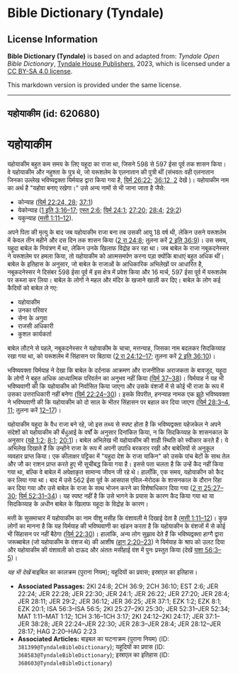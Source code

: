 # Bible Dictionary (Tyndale)

## License Information

**Bible Dictionary (Tyndale)** is based on and adapted from: _Tyndale Open Bible Dictionary_, [Tyndale House Publishers](https://tyndaleopenresources.com/), 2023, which is licensed under a [CC BY-SA 4.0 license](https://creativecommons.org/licenses/by-sa/4.0/legalcode.en).

This markdown version is provided under the same license.



--------------------------------

## यहोयाकीम (id: 620680)

यहोयाकीम
========

यहोयाकीम बहुत कम समय के लिए यहूदा का राजा था, जिसने 598 से 597 ईसा पूर्व तक शासन किया। वे यहोयाकीम और नहुश्ता के पुत्र थे, जो यरूशलेम के एलनातान की पुत्री थीं (संभवतः वही एलनातान जिनका उल्लेख भविष्यद्वक्ता यिर्मयाह द्वारा किया गया है, [यिर्म 26:22](https://ref.ly/Jer26:22); [36:12, 2](https://ref.ly/Jer36:12) देखें )। यहोयाकीम नाम का अर्थ है "यहोवा बनाए रखेगा।" उसे अन्य नामों से भी जाना जाता है जैसे:

* कोन्याह ([यिर्म 22:24, 28](https://ref.ly/Jer22:24); [37:1](https://ref.ly/Jer37:1))
* येकोन्याह ([1 इति 3:16–17](https://ref.ly/1Chr3:16-1Chr3:17); [एस्त 2:6](https://ref.ly/Esth2:6); [यिर्म 24:1](https://ref.ly/Jer24:1); [27:20](https://ref.ly/Jer27:20); [28:4](https://ref.ly/Jer28:4); [29:2](https://ref.ly/Jer29:2))
* यकुन्याह ([मत्ती 1:11–12](https://ref.ly/Matt1:11-Matt1:12)).

अपने पिता की मृत्यु के बाद जब यहोयाकीम राजा बना तब उसकी आयु 18 वर्ष थी, लेकिन उसने यरूशलेम में केवल तीन महीने और दस दिन तक शासन किया ([2 रा 24:8](https://ref.ly/2Kgs24:8); तुलना करें [2 इति 36:9](https://ref.ly/2Chr36:9))। उस समय, यहूदा बाबेल के नियंत्रण में था, लेकिन उनके खिलाफ विद्रोह कर रहा था। जब बाबेल के राजा नबूकदनेस्सर ने यरूशलेम पर हमला किया, तो यहोयाकीम को आत्मसमर्पण करना पड़ा क्योंकि बाधाएं बहुत अधिक थीं। बाबेल के इतिहास के अनुसार, जो बाबेल के राजाओं के आधिकारिक अभिलेखों पर आधारित है, नबूकदनेस्सर ने दिसंबर 598 ईसा पूर्व में इस क्षेत्र में प्रवेश किया और 16 मार्च, 597 ईसा पूर्व में यरूशलेम पर कब्जा कर लिया। बाबेल के लोगों ने महल और मंदिर के खजाने खाली कर दिए। बाबेल के लोग कई कैदियों को बाबेल ले गए:

* यहोयाकीम
* उनका परिवार
* सेना के अगुवा
* राजसी अधिकारी
* कुशल कार्यकर्ता

बाबेल लौटने से पहले, नबूकदनेस्सर ने यहोयाकीम के चाचा, मत्तन्याह, जिसका नाम बदलकर सिदकिय्याह रखा गया था, को यरूशलेम में सिंहासन पर बिठाया ([2 रा 24:12–17](https://ref.ly/2Kgs24:12-2Kgs24:17); तुलना करें [2 इति 36:10](https://ref.ly/2Chr36:10))। 

भविष्यवक्ता यिर्मयाह ने देखा कि बाबेल के दर्दनाक आक्रमण और राजनीतिक अराजकता के बावजूद, यहूदा के लोगों ने बहुत अधिक आध्यात्मिक परिवर्तन का अनुभव नहीं किया ([यिर्म 37–38](https://ref.ly/Jer37:1-Jer38:28))। यिर्मयाह ने यह भी भविष्यवाणी की कि यहोयाकीम को निर्वासित किया जाएगा और उसके वंशजों में से कोई भी राजा के रूप में उसका उत्तराधिकारी नहीं बनेगा ([यिर्म 22:24–30](https://ref.ly/Jer22:24-Jer22:30))। इसके विपरीत, हनन्याह नामक एक झूठे भविष्यवक्ता ने भविष्यवाणी की कि यहोयाकीम को दो साल के भीतर सिंहासन पर बहाल कर दिया जाएगा ([यिर्म 28:3–4, 11](https://ref.ly/Jer28:3-Jer28:4); तुलना करें [12–17](https://ref.ly/Jer28:12-Jer28:17))।

यहोयाकीम यहूदा के वैध राजा बने रहे, जो इस तथ्य से स्पष्ट होता है कि भविष्यद्वक्ता यहेजकेल ने अपने संदेशों को यहोयाकीम की बँधुआई के वर्षों के अनुसार दिनांकित किया, न कि सिदकिय्याह के शासनकाल के अनुसार ([यहे 1:2](https://ref.ly/Ezek1:2); [8:1](https://ref.ly/Ezek8:1); [20:1](https://ref.ly/Ezek20:1))। बाबेल अभिलेख भी यहोयाकीम की शाही स्थिति को स्वीकार करते हैं। ये अभिलेख दिखाते हैं कि उन्होंने राजा के रूप में अपनी उपाधि बरकरार रखी और बाबेलियों से अनुकूल व्यवहार प्राप्त किया। एक कीलाक्षर पट्टिका में "यहुदा देश के राजा याकिन" को उसके पांच बेटों के साथ तेल और जौ का राशन प्राप्त करते हुए भी सूचीबद्ध किया गया है। इससे पता चलता है कि उन्हें कैद नहीं किया गया था, बल्कि वे बाबेल में अपेक्षाकृत सामान्य जीवन जी रहे थे। हालाँकि, एक समय, यहोयाकीन को कैद कर लिया गया था। बाद में उसे 562 ईसा पूर्व के आसपास एविल\-मेरोदक के शासनकाल के दौरान रिहा कर दिया गया और उसे बाबेल के राजा के साथ भोजन करने का विशेषाधिकार दिया गया ([2 रा 25:27–30](https://ref.ly/2Kgs25:27-2Kgs25:30); [यिर्म 52:31–34](https://ref.ly/Jer52:31-Jer52:34))। यह स्पष्ट नहीं है कि उसे भागने के प्रयास के कारण कैद किया गया था या सिदकिय्याह के अधीन बाबेल के खिलाफ यहूदा के विद्रोह के कारण।

मत्ती के सुसमाचार में यहोयाकीम का नाम यीशु मसीह कि वंशावली मे दिखाई देता है ([मत्ती 1:11–12](https://ref.ly/Matt1:11-Matt1:12))। कुछ लोगों का मानना ​​है कि यह यिर्मयाह की भविष्यवाणी का खंडन करता है कि यहोयाकीन के वंशजों में से कोई भी सिंहासन पर नहीं बैठेगा ([यिर्म 22:30](https://ref.ly/Jer22:30))। हालांकि, अन्य लोग सुझाव देते हैं कि भविष्यद्वक्ता हाग्गै द्वारा जरूब्बाबेल (जो यहोयाकीम के वंशज थे) की आशीष ([हाग् 2:20–23](https://ref.ly/Hag2:20-Hag2:23)) ने यिर्मयाह के श्राप को उलट दिया और यहोयाकीम की वंशावली को दाऊद और अंततः मसीहाई वंश में पुनः प्रस्तुत किया (देखें [यशा 56:3–5](https://ref.ly/Isa56:3-Isa56:5))।

*यह भी देखें* बाइबिल का कालक्रम (पुराना नियम); यहूदियों का प्रवास; इस्राएल का इतिहास। 

* **Associated Passages:** 2KI 24:8; 2CH 36:9; 2CH 36:10; EST 2:6; JER 22:24; JER 22:28; JER 22:30; JER 24:1; JER 26:22; JER 27:20; JER 28:4; JER 28:11; JER 29:2; JER 36:12; JER 36:25; JER 37:1; EZK 1:2; EZK 8:1; EZK 20:1; ISA 56:3–ISA 56:5; 2KI 25:27–2KI 25:30; JER 52:31–JER 52:34; MAT 1:11–MAT 1:12; 1CH 3:16–1CH 3:17; 2KI 24:12–2KI 24:17; JER 37:1–JER 38:28; JER 22:24–JER 22:30; JER 28:3–JER 28:4; JER 28:12–JER 28:17; HAG 2:20–HAG 2:23
* **Associated Articles:** बाइबल का घटनाक्रम (पुराना नियम) (ID: `381399@TyndaleBibleDictionary`); यहूदियों का प्रवास (ID: `368583@TyndaleBibleDictionary`); इस्राएल का इतिहास  (ID: `368603@TyndaleBibleDictionary`)

